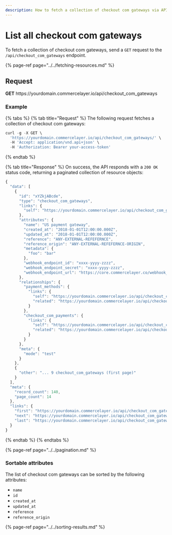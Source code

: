 ```yaml
---
description: How to fetch a collection of checkout com gateways via API
---
```


# List all checkout com gateways

To fetch a collection of checkout com gateways, send a `GET` request to the `/api/checkout_com_gateways` endpoint.

{% page-ref page="../../fetching-resources.md" %}

## Request

**GET** https://<i></i>yourdomain.commercelayer.io/api/checkout_com_gateways

### **Example**

{% tabs %}
{% tab title="Request" %}
The following request fetches a collection of checkout com gateways:

```javascript
curl -g -X GET \
  'https://yourdomain.commercelayer.io/api/checkout_com_gateways/' \
  -H 'Accept: application/vnd.api+json' \
  -H 'Authorization: Bearer your-access-token'
```
{% endtab %}

{% tab title="Response" %}
On success, the API responds with a `200 OK` status code, returning a paginated collection of resource objects:

```javascript
{
  "data": [
    {
      "id": "xYZkjABcde",
      "type": "checkout_com_gateways",
      "links": {
        "self": "https://yourdomain.commercelayer.io/api/checkout_com_gateways/xYZkjABcde"
      },
      "attributes": {
        "name": "US payment gateway",
        "created_at": "2018-01-01T12:00:00.000Z",
        "updated_at": "2018-01-01T12:00:00.000Z",
        "reference": "ANY-EXTERNAL-REFEFERNCE",
        "reference_origin": "ANY-EXTERNAL-REFEFERNCE-ORIGIN",
        "metadata": {
          "foo": "bar"
        },
        "webhook_endpoint_id": "xxxx-yyyy-zzzz",
        "webhook_endpoint_secret": "xxxx-yyyy-zzzz",
        "webhook_endpoint_url": "https://core.commercelayer.co/webhook_callbacks/checkout_com_gateways/xxxxx"
      },
      "relationships": {
        "payment_methods": {
          "links": {
            "self": "https://yourdomain.commercelayer.io/api/checkout_com_gateways/xYZkjABcde/relationships/payment_methods",
            "related": "https://yourdomain.commercelayer.io/api/checkout_com_gateways/xYZkjABcde/payment_methods"
          }
        },
        "checkout_com_payments": {
          "links": {
            "self": "https://yourdomain.commercelayer.io/api/checkout_com_gateways/xYZkjABcde/relationships/checkout_com_payments",
            "related": "https://yourdomain.commercelayer.io/api/checkout_com_gateways/xYZkjABcde/checkout_com_payments"
          }
        }
      },
      "meta": {
        "mode": "test"
      }
    },
    {
      "other": "... 9 checkout_com_gateways (first page)"
    }
  ],
  "meta": {
    "record_count": 140,
    "page_count": 14
  },
  "links": {
    "first": "https://yourdomain.commercelayer.io/api/checkout_com_gateways?page[number]=1&page[size]=10",
    "next": "https://yourdomain.commercelayer.io/api/checkout_com_gateways?page[number]=2&page[size]=10",
    "last": "https://yourdomain.commercelayer.io/api/checkout_com_gateways?page[number]=14&page[size]=10"
  }
}
```
{% endtab %}
{% endtabs %}

{% page-ref page="../../pagination.md" %}

### Sortable attributes

The list of checkout com gateways can be sorted by the following attributes:

* `name`
* `id`
* `created_at`
* `updated_at`
* `reference`
* `reference_origin`

{% page-ref page="../../sorting-results.md" %}


